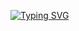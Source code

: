 [![Typing SVG](https://readme-typing-svg.herokuapp.com/?color=bc121c&size=35&center=true&vCenter=true&width=1000&lines=Exercícios+Programação+Procedimental+)](https://git.io/typing-svg)
